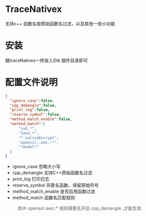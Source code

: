 # TraceNativex
支持c++ 函数名按原始函数名过滤，以及其他一些小功能
# 安装
跟traceNatives一样放入IDA 插件目录即可  
# 配置文件说明
```json
{
  "ignore_case":false,
  "cpp_demangle":false,
  "print_log":false,
  "reserve_symbol":false,
  "method_match_enable":false,
  "method_match":[
      "sub_*",
      "Java_*",
      "*_nativeEncrypt",
      "openssl::aes::*",
      "*model*"
  ]
}
```
- ignore_case 忽略大小写
- cpp_demangle 支持C++原始函数名过滤
- print_log 打印日志
- reserve_symbol 非匿名函数，保留原始符号
- method_match_enable 是否启用函数过滤
- method_match 函数名匹配规则
> 其中 openssl::aes::* 规则需要先开启 cpp_demangle ,才能生效  
